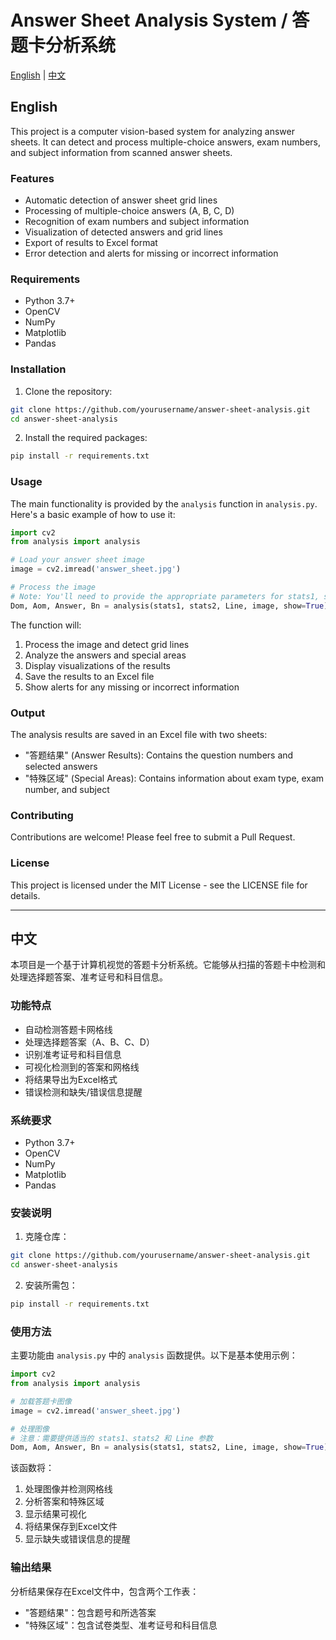 # Answer Sheet Analysis System / 答题卡分析系统

[English](#english) | [中文](#chinese)

<a name="english"></a>
## English

This project is a computer vision-based system for analyzing answer sheets. It can detect and process multiple-choice answers, exam numbers, and subject information from scanned answer sheets.

### Features

- Automatic detection of answer sheet grid lines
- Processing of multiple-choice answers (A, B, C, D)
- Recognition of exam numbers and subject information
- Visualization of detected answers and grid lines
- Export of results to Excel format
- Error detection and alerts for missing or incorrect information

### Requirements

- Python 3.7+
- OpenCV
- NumPy
- Matplotlib
- Pandas

### Installation

1. Clone the repository:
```bash
git clone https://github.com/yourusername/answer-sheet-analysis.git
cd answer-sheet-analysis
```

2. Install the required packages:
```bash
pip install -r requirements.txt
```

### Usage

The main functionality is provided by the `analysis` function in `analysis.py`. Here's a basic example of how to use it:

```python
import cv2
from analysis import analysis

# Load your answer sheet image
image = cv2.imread('answer_sheet.jpg')

# Process the image
# Note: You'll need to provide the appropriate parameters for stats1, stats2, and Line
Dom, Aom, Answer, Bn = analysis(stats1, stats2, Line, image, show=True)
```

The function will:
1. Process the image and detect grid lines
2. Analyze the answers and special areas
3. Display visualizations of the results
4. Save the results to an Excel file
5. Show alerts for any missing or incorrect information

### Output

The analysis results are saved in an Excel file with two sheets:
- "答题结果" (Answer Results): Contains the question numbers and selected answers
- "特殊区域" (Special Areas): Contains information about exam type, exam number, and subject

### Contributing

Contributions are welcome! Please feel free to submit a Pull Request.

### License

This project is licensed under the MIT License - see the LICENSE file for details.

---

<a name="chinese"></a>
## 中文

本项目是一个基于计算机视觉的答题卡分析系统。它能够从扫描的答题卡中检测和处理选择题答案、准考证号和科目信息。

### 功能特点

- 自动检测答题卡网格线
- 处理选择题答案（A、B、C、D）
- 识别准考证号和科目信息
- 可视化检测到的答案和网格线
- 将结果导出为Excel格式
- 错误检测和缺失/错误信息提醒

### 系统要求

- Python 3.7+
- OpenCV
- NumPy
- Matplotlib
- Pandas

### 安装说明

1. 克隆仓库：
```bash
git clone https://github.com/yourusername/answer-sheet-analysis.git
cd answer-sheet-analysis
```

2. 安装所需包：
```bash
pip install -r requirements.txt
```

### 使用方法

主要功能由 `analysis.py` 中的 `analysis` 函数提供。以下是基本使用示例：

```python
import cv2
from analysis import analysis

# 加载答题卡图像
image = cv2.imread('answer_sheet.jpg')

# 处理图像
# 注意：需要提供适当的 stats1、stats2 和 Line 参数
Dom, Aom, Answer, Bn = analysis(stats1, stats2, Line, image, show=True)
```

该函数将：
1. 处理图像并检测网格线
2. 分析答案和特殊区域
3. 显示结果可视化
4. 将结果保存到Excel文件
5. 显示缺失或错误信息的提醒

### 输出结果

分析结果保存在Excel文件中，包含两个工作表：
- "答题结果"：包含题号和所选答案
- "特殊区域"：包含试卷类型、准考证号和科目信息
